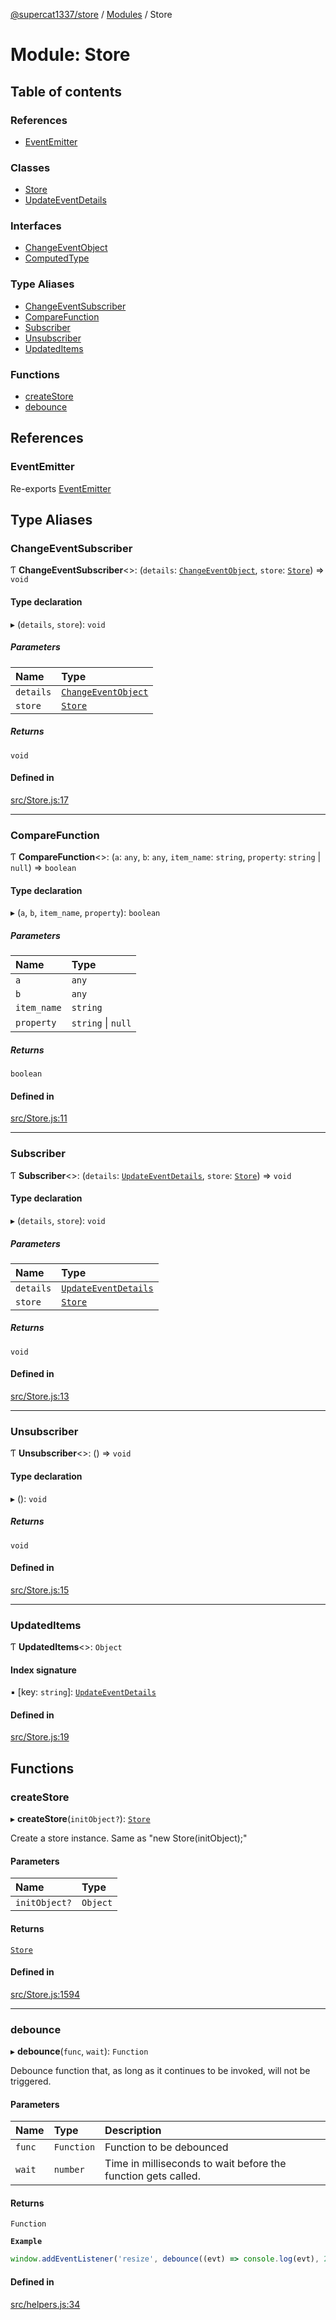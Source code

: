 [@supercat1337/store](../README.md) / [Modules](../modules.md) / Store

# Module: Store

## Table of contents

### References

- [EventEmitter](Store.md#eventemitter)

### Classes

- [Store](../classes/Store.Store.md)
- [UpdateEventDetails](../classes/Store.UpdateEventDetails.md)

### Interfaces

- [ChangeEventObject](../interfaces/Store.ChangeEventObject.md)
- [ComputedType](../interfaces/Store.ComputedType.md)

### Type Aliases

- [ChangeEventSubscriber](Store.md#changeeventsubscriber)
- [CompareFunction](Store.md#comparefunction)
- [Subscriber](Store.md#subscriber)
- [Unsubscriber](Store.md#unsubscriber)
- [UpdatedItems](Store.md#updateditems)

### Functions

- [createStore](Store.md#createstore)
- [debounce](Store.md#debounce)

## References

### EventEmitter

Re-exports [EventEmitter](../classes/EventEmitter.EventEmitter.md)

## Type Aliases

### ChangeEventSubscriber

Ƭ **ChangeEventSubscriber**\<\>: (`details`: [`ChangeEventObject`](../interfaces/Store.ChangeEventObject.md), `store`: [`Store`](../classes/Store.Store.md)) => `void`

#### Type declaration

▸ (`details`, `store`): `void`

##### Parameters

| Name | Type |
| :------ | :------ |
| `details` | [`ChangeEventObject`](../interfaces/Store.ChangeEventObject.md) |
| `store` | [`Store`](../classes/Store.Store.md) |

##### Returns

`void`

#### Defined in

[src/Store.js:17](https://github.com/supercat911/store/blob/34794c6cd85e55f7a2c211f70b0039701cb03b0f/src/Store.js#L17)

___

### CompareFunction

Ƭ **CompareFunction**\<\>: (`a`: `any`, `b`: `any`, `item_name`: `string`, `property`: `string` \| ``null``) => `boolean`

#### Type declaration

▸ (`a`, `b`, `item_name`, `property`): `boolean`

##### Parameters

| Name | Type |
| :------ | :------ |
| `a` | `any` |
| `b` | `any` |
| `item_name` | `string` |
| `property` | `string` \| ``null`` |

##### Returns

`boolean`

#### Defined in

[src/Store.js:11](https://github.com/supercat911/store/blob/34794c6cd85e55f7a2c211f70b0039701cb03b0f/src/Store.js#L11)

___

### Subscriber

Ƭ **Subscriber**\<\>: (`details`: [`UpdateEventDetails`](../classes/Store.UpdateEventDetails.md), `store`: [`Store`](../classes/Store.Store.md)) => `void`

#### Type declaration

▸ (`details`, `store`): `void`

##### Parameters

| Name | Type |
| :------ | :------ |
| `details` | [`UpdateEventDetails`](../classes/Store.UpdateEventDetails.md) |
| `store` | [`Store`](../classes/Store.Store.md) |

##### Returns

`void`

#### Defined in

[src/Store.js:13](https://github.com/supercat911/store/blob/34794c6cd85e55f7a2c211f70b0039701cb03b0f/src/Store.js#L13)

___

### Unsubscriber

Ƭ **Unsubscriber**\<\>: () => `void`

#### Type declaration

▸ (): `void`

##### Returns

`void`

#### Defined in

[src/Store.js:15](https://github.com/supercat911/store/blob/34794c6cd85e55f7a2c211f70b0039701cb03b0f/src/Store.js#L15)

___

### UpdatedItems

Ƭ **UpdatedItems**\<\>: `Object`

#### Index signature

▪ [key: `string`]: [`UpdateEventDetails`](../classes/Store.UpdateEventDetails.md)

#### Defined in

[src/Store.js:19](https://github.com/supercat911/store/blob/34794c6cd85e55f7a2c211f70b0039701cb03b0f/src/Store.js#L19)

## Functions

### createStore

▸ **createStore**(`initObject?`): [`Store`](../classes/Store.Store.md)

Create a store instance. Same as "new Store(initObject);"

#### Parameters

| Name | Type |
| :------ | :------ |
| `initObject?` | `Object` |

#### Returns

[`Store`](../classes/Store.Store.md)

#### Defined in

[src/Store.js:1594](https://github.com/supercat911/store/blob/34794c6cd85e55f7a2c211f70b0039701cb03b0f/src/Store.js#L1594)

___

### debounce

▸ **debounce**(`func`, `wait`): `Function`

Debounce function that, as long as it continues to be invoked, will not be triggered.

#### Parameters

| Name | Type | Description |
| :------ | :------ | :------ |
| `func` | `Function` | Function to be debounced |
| `wait` | `number` | Time in milliseconds to wait before the function gets called. |

#### Returns

`Function`

**`Example`**

```ts
window.addEventListener('resize', debounce((evt) => console.log(evt), 250));
```

#### Defined in

[src/helpers.js:34](https://github.com/supercat911/store/blob/34794c6cd85e55f7a2c211f70b0039701cb03b0f/src/helpers.js#L34)

